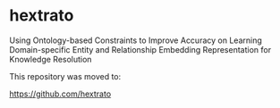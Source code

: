 # hextrato
Using Ontology-based Constraints to Improve Accuracy on Learning Domain-specific Entity and Relationship Embedding Representation for Knowledge Resolution

This repository was moved to:

https://github.com/hextrato

